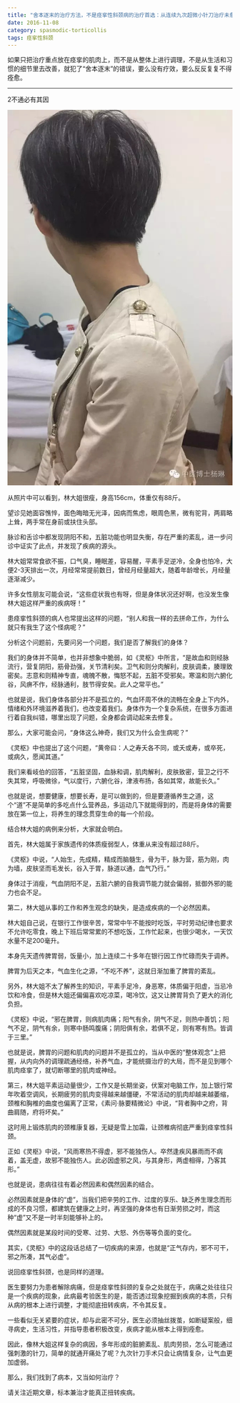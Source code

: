 ```yaml
---
title: "舍本逐末的治疗方法，不是痉挛性斜颈病的治疗首选：从连续九次超微小针刀治疗未愈，分析中医“治病必求于本”的意义（下篇）"
date: 2016-11-08
category: spasmodic-torticollis
tags: 痉挛性斜颈
---
```


如果只把治疗重点放在痉挛的肌肉上，而不是从整体上进行调理，不是从生活和习惯的细节里去改善，就犯了“舍本逐末”的错误，要么没有疗效，要么反反复复不得痊愈。

***

2不通必有其因

![](/media/2016/11/08-01.jpg)

从照片中可以看到，林大姐很瘦，身高156cm，体重仅有88斤。

望诊见她面容憔悴，面色晦暗无光泽，因病而焦虑，眼周色黑，微有驼背，两肩略上耸，两手常在身前或扶住头部。

脉诊和舌诊中都发现阴阳不和，五脏功能也明显失衡，存在严重的紊乱，进一步问诊中证实了此点，并发现了疾病的源头。

林大姐常常食欲不振，口气臭，睡眠差，容易醒，平素手足逆冷，全身也怕冷，大便2-3天排出一次，月经常常提前数日，曾经月经量超大，随着年龄增长，月经量逐渐减少。

许多女性朋友可能会说，“这些症状我也有呀，但是身体状况还好啊，也没发生像林大姐这样严重的疾病呀！”

患痉挛性斜颈的病人也常提出这样的问题，“别人和我一样的去拼命工作，为什么就只有我生了这个怪病呢？”

分析这个问题前，先要问另一个问题，我们是否了解我们的身体？

我们的身体并不简单，也并非想象中脆弱，如《灵枢》中所言，“是故血和则经脉流行，营复阴阳，筋骨劲强，关节清利矣。卫气和则分肉解利，皮肤调柔，腠理致密矣。志意和则精神专直，魂魄不散，悔怒不起，五脏不受邪矣。寒温和则六腑化谷，风痹不作，经脉通利，肢节得安矣。此人之常平也。”

也就是说，我们身体各部分并不是孤立的，气血环周不休的流畅在全身上下内外，情绪和外环境滋养着我们，也改变着我们。身体作为一个复杂系统，在很多方面进行着自我纠错，哪里出现了问题，全身都会调动起来去修复。

那么，大家可能会问，“身体这么神奇，我们又为什么会生病呢？”

《灵枢》中也提出了这个问题，“黄帝曰：人之寿夭各不同，或夭或寿，或卒死，或病久，愿闻其道。”

我们来看岐伯的回答，“五脏坚固，血脉和调，肌肉解利，皮肤致密，营卫之行不失其常，呼吸微徐，气以度行，六腑化谷，津液布扬，各如其常，故能长久。”

也就是说，想要健康，想要长寿，是可以做到的，但是要遵循养生之道，这个“道”不是简单的多吃点什么营养品，多运动几下就能得到的，而是将身体的需要放在第一位上，将养生的理念贯穿生命的每一个阶段。

结合林大姐的病例来分析，大家就会明白。

首先，林大姐属于家族遗传的体质瘦弱型人，体重从来没有超过88斤。

《灵枢》中说，“人始生，先成精，精成而脑髓生，骨为干，脉为营，筋为刚，肉为墙，皮肤坚而毛发长，谷入于胃，脉道以通，血气乃行。”

身体过于消瘦，气血阴阳不足，五脏六腑的自我调节能力就会偏弱，抵御外邪的能力也会不足。

第二，林大姐从事的工作和养生观念的缺失，是造成疾病的一个必然因素。

林大姐自己说，在银行工作很辛苦，常常中午不能按时吃饭，平时劳动纪律也要求不允许吃零食，晚上下班后常常累的不想吃饭，工作忙起来，也很少喝水，一天饮水量不足200毫升。

本身先天遗传脾胃弱，饭量小，加上连续二十多年在银行因工作忙碌而失于调养。

脾胃为后天之本，气血生化之源，“不吃不养”，这就日渐加重了脾胃的紊乱。

另外，林大姐不太了解养生的知识，平素手足冷，身恶寒，体质偏于阳虚，当忌冷饮和冷食，但是林大姐还偏偏喜欢吃凉菜，喝冷饮，这又让脾胃背负了更大的消化负担。

《灵枢》中说，“邪在脾胃，则病肌肉痛；阳气有余，阴气不足，则热中善饥；阳气不足，阴气有余，则寒中肠鸣腹痛；阴阳俱有余，若俱不足，则有寒有热。皆调于三里。”

也就是说，脾胃的问题和肌肉的问题并不是孤立的，当从中医的“整体观念”上把握，从内向外的调理疏通经络，补养气血，才能统摄治疗的大局，而不是见到哪个肌肉痉挛了，就切断哪里的肌肉或神经。

第三，林大姐平素运动量很少，工作又是长期坐姿，伏案对电脑工作，加上银行常年吹着空调风，长期疲劳的肌肉变得越来越僵硬，不常活动的肌肉却越来越萎缩，颈椎和胸椎的曲度也偏离了正常，《素问·脉要精微论》中说，“背者胸中之府，背曲肩随，府将坏矣。”

这时用上锻炼肌肉的颈椎康复器，无疑是雪上加霜，让颈椎病彻底严重到痉挛性斜颈。

正如《灵枢》中说，“风雨寒热不得虚，邪不能独伤人。卒然逢疾风暴雨而不病着，盖无虚，故邪不能独伤人。此必因虚邪之风，与其身形，两虚相得，乃客其形。”

也就是说，患病往往有着必然因素和偶然因素的结合。

必然因素就是身体的“虚”，当我们把辛劳的工作、过度的享乐、缺乏养生理念而形成的不良习惯，都建筑在健康之上时，再坚强的身体也有日渐劳损之时，而这种“虚”又不是一时半刻能够补上的。

偶然因素就是某段时间的受寒、过劳、大怒、外伤等等负面的变化。

其实，《灵枢》中的这段话总结了一切疾病的来源，也就是“正气存内，邪不可干，邪之所凑，其气必虚”。

说回痉挛性斜颈，也是同样的道理。

医生要努力为患者解除病痛，但是痉挛性斜颈的复杂之处就在于，病痛之处往往只是一个疾病的现象，此病最考验医生的是，能否透过现象挖掘到疾病的本质，只有从病的根本上进行调整，才能彻底扭转疾病，不令其反复。

一些看似无关紧要的症状，却与此密不可分，医生必须抽丝拨茧，如断疑案般，细寻病史，生活习性，并指导患者积极改变，疾病才能从根本上得到痊愈。

因此，像林大姐这样复杂的病因，多年形成的脏腑紊乱、肌肉劳损，怎么可能通过强刺激的针刀，简单的就通开痛处了呢？九次针刀手术只会让病情复杂，让气血更加虚弱。

那么，我们找到了病本，又当如何治疗？

请关注近期文章，标本兼治才能真正扭转疾病。


